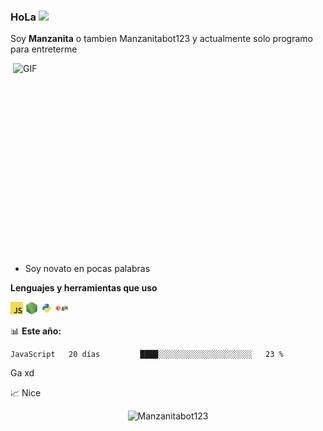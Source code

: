 ### HoLa <img src="https://media.giphy.com/media/hvRJCLFzcasrR4ia7z/giphy.gif" width="25px">

Soy **Manzanita** o tambien Manzanitabot123 y actualmente solo programo para entreterme


  <img align="right" alt="GIF" src="https://pa1.narvii.com/6050/35920a1f7d66d1514ea7bba9ced36422db181d42_hq.gif" width="500" height="320" />
  
- Soy novato en pocas palabras

**Lenguajes y herramientas que uso**  

<code><img height="20" src="https://raw.githubusercontent.com/github/explore/80688e429a7d4ef2fca1e82350fe8e3517d3494d/topics/javascript/javascript.png"></code>
<code><img height="20" src="https://raw.githubusercontent.com/github/explore/80688e429a7d4ef2fca1e82350fe8e3517d3494d/topics/nodejs/nodejs.png"></code>
<code><img height="20" src="https://raw.githubusercontent.com/github/explore/80688e429a7d4ef2fca1e82350fe8e3517d3494d/topics/python/python.png"></code>
<code><img height="20" src="https://raw.githubusercontent.com/github/explore/80688e429a7d4ef2fca1e82350fe8e3517d3494d/topics/git/git.png"></code>

📊 **Este año:**
<!--START_SECTION:waka-->
```text
JavaScript   20 días         ████░░░░░░░░░░░░░░░░░░░░░   23 % 
```
<!--END_SECTION:waka-->

Ga xd
<!-- TODO-IST:END -->


📈 Nice

<p align="center"> <img src="https://github-readme-stats.vercel.app/api?username=Manzanitabot123&show_icons=true&theme=gotham" alt="Manzanitabot123" />




